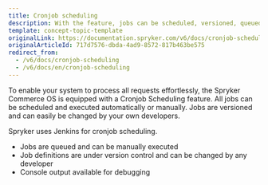 ```yaml
---
title: Cronjob scheduling
description: With the feature, jobs can be scheduled, versioned, queued, or changed by developers.
template: concept-topic-template
originalLink: https://documentation.spryker.com/v6/docs/cronjob-scheduling
originalArticleId: 717d7576-dbda-4ad9-8572-817b463be575
redirect_from:
  - /v6/docs/cronjob-scheduling
  - /v6/docs/en/cronjob-scheduling
---
```


To enable your system to process all requests effortlessly, the Spryker Commerce OS is equipped with a Cronjob Scheduling feature. All jobs can be scheduled and executed automatically or manually. Jobs are versioned and can easily be changed by your own developers.

Spryker uses Jenkins for cronjob scheduling.

* Jobs are queued and can be manually executed
* Job definitions are under version control and can be changed by any developer
* Console output available for debugging
